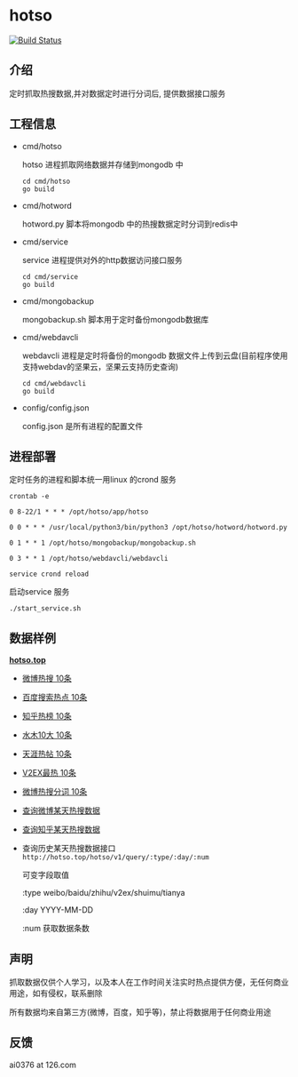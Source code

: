 # hotso

[![Build Status](https://travis-ci.org/mjrao/hotso.svg?branch=master)](https://travis-ci.org/mjrao/hotso)

## 介绍
定时抓取热搜数据,并对数据定时进行分词后, 提供数据接口服务


## 工程信息

* cmd/hotso

    hotso 进程抓取网络数据并存储到mongodb 中
    ```
    cd cmd/hotso
    go build
    ````
* cmd/hotword

    hotword.py 脚本将mongodb 中的热搜数据定时分词到redis中

* cmd/service

    service 进程提供对外的http数据访问接口服务
    ```
    cd cmd/service
    go build
    ```

* cmd/mongobackup

    mongobackup.sh 脚本用于定时备份mongodb数据库

* cmd/webdavcli

    webdavcli 进程是定时将备份的mongodb 数据文件上传到云盘(目前程序使用支持webdav的坚果云，坚果云支持历史查询)
    ```
    cd cmd/webdavcli
    go build
    ```


* config/config.json 

    config.json  是所有进程的配置文件


## 进程部署

定时任务的进程和脚本统一用linux 的crond 服务

`crontab -e`

```
0 8-22/1 * * * /opt/hotso/app/hotso

0 0 * * * /usr/local/python3/bin/python3 /opt/hotso/hotword/hotword.py

0 1 * * 1 /opt/hotso/mongobackup/mongobackup.sh

0 3 * * 1 /opt/hotso/webdavcli/webdavcli
```

`service crond reload`

启动service 服务

`
./start_service.sh
`

## 数据样例

[**hotso.top**](http://hotso.top)

* [微博热搜 10条](http://hotso.top/hotso/v1/hotso/weibo/10)

* [百度搜索热点 10条](http://hotso.top/hotso/v1/hotso/baidu/10)

* [知乎热榜 10条](http://hotso.top/hotso/v1/hotso/zhihu/10) 
    
* [水木10大 10条](http://hotso.top/hotso/v1/hotso/shuimu/10)

* [天涯热帖 10条](http://hotso.top/hotso/v1/hotso/tianya/10)

* [V2EX最热 10条](http://hotso.top/hotso/v1/hotso/v2ex/10)

* [微博热搜分词 10条](http://hotso.top/hotso/v1/hotword/weibo/2019/10)

* [查询微博某天热搜数据](http://hotso.top/hotso/v1/query/weibo/2019-12-01/10)

* [查询知乎某天热搜数据](http://hotso.top/hotso/v1/query/zhihu/2019-12-01/10)

* 查询历史某天热搜数据接口
    `http://hotso.top/hotso/v1/query/:type/:day/:num`

    可变字段取值

    :type   weibo/baidu/zhihu/v2ex/shuimu/tianya

    :day    YYYY-MM-DD

    :num    获取数据条数

## 声明

抓取数据仅供个人学习，以及本人在工作时间关注实时热点提供方便，无任何商业用途，如有侵权，联系删除

所有数据均来自第三方(微博，百度，知乎等)，禁止将数据用于任何商业用途

## 反馈

ai0376 at 126.com
